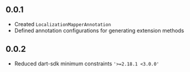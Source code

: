 ## 0.0.1

* Created `LocalizationMapperAnnotation`
* Defined annotation configurations for generating extension methods

## 0.0.2

* Reduced dart-sdk minimum constraints `'>=2.18.1 <3.0.0'` 
